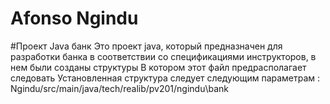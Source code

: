 # Afonso Ngindu
#Проект Java банк
Это проект java, который предназначен для разработки банка в соответствии со спецификациями инструкторов, в нем были созданы структуры
В котором этот файл предрасполагает следовать
Установленная структура следует следующим параметрам : Ngindu/src/main/java/tech/realib/pv201/ngindu\bank
